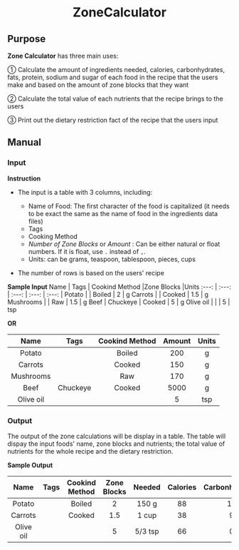 <h1 align=center> ZoneCalculator </h1>

## Purpose 
  
  **Zone Calculator** has three main uses:
  
   ① Calculate the amount of ingredients needed, calories, carbonhydrates, fats, protein, sodium and sugar of each food in the recipe that the users make and based on the amount of zone blocks that they want
    
   ② Calculate the total value of each nutrients that the recipe brings to the users
    
   ③ Print out the dietary restriction fact of the recipe that the users input
  
## Manual

### Input
**Instruction**

  - The input is a table with 3 columns, including:
 
    + Name of Food: The first character of the food is capitalized (it needs to be exact the same as the name of food in the ingredients data files)
    + Tags
    + Cooking Method
    + *Number of Zone Blocks* or *Amount* : Can be either natural or float numbers. If it is float, use `.` instead of `,`.
    + Units: can be grams, teaspoon, tablespoon, pieces, cups
    
  - The number of rows is based on the users' recipe 

**Sample Input**
Name | Tags | Cookind Method |Zone Blocks |Units
:---: | :---: | :---: | :---: | :---: |
Potato |  | Boiled | 2 | g
Carrots |  | Cooked | 1.5 | g
Mushrooms |  | Raw | 1.5 | g
Beef | Chuckeye  | Cooked | 5 | g
Olive oil |  |  | 5 | tsp

**OR**

Name | Tags | Cookind Method |Amount |Units
:---: | :---: | :---: | :---: | :---: |
Potato |  | Boiled | 200 | g
Carrots |  | Cooked | 150 | g
Mushrooms |  | Raw | 170 | g
Beef | Chuckeye  | Cooked | 5000 | g
Olive oil |  |  | 5 | tsp




### Output
The output of the zone calculations will be display in a table. The table will dispay the input foods' name, zone blocks and nutrients; the total value of nutrients for the whole recipe and the dietary restriction.

**Sample Output**

Name | Tags | Cookind Method | Zone Blocks | Needed | Calories | Carbonhydrates | fats | protein | sodium |sugar
:---: | :---: | :---:| :---: | :---:| :---: | :---:| :---: | :---:| :---: | :---: |
Potato |  | Boiled |2 |150 g|88|18|0|4|16|0
Carrots |  | Cooked | 1.5 |1 cup|38|9|0|1|65|4
Olive oil |  |  | 5 |5/3 tsp|66|0|8|0|0|0
